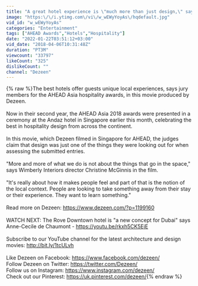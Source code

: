 ```yaml
---
title: "A great hotel experience is \"much more than just design,\" say AHEAD Asia awards judges"
image: "https:\/\/i.ytimg.com\/vi\/w_wEWyYoyAs\/hqdefault.jpg"
vid_id: "w_wEWyYoyAs"
categories: "Entertainment"
tags: ["AHEAD Awards","Hotels","Hospitality"]
date: "2022-01-22T03:51:12+03:00"
vid_date: "2018-04-06T10:31:48Z"
duration: "PT3M"
viewcount: "33797"
likeCount: "325"
dislikeCount: ""
channel: "Dezeen"
---
```

{% raw %}The best hotels offer guests unique local experiences, says jury members for the AHEAD Asia hospitality awards, in this movie produced by Dezeen.<br /><br />Now in their second year, the AHEAD Asia 2018 awards were presented in a ceremony at the Andaz hotel in Singapore earlier this month, celebrating the best in hospitality design from across the continent.<br /><br />In this movie, which Dezeen filmed in Singapore for AHEAD, the judges claim that design was just one of the things they were looking out for when assessing the submitted entries.<br /><br />&quot;More and more of what we do is not about the things that go in the space,&quot; says Wimberly Interiors director Christine McGinnis in the film.<br /><br />&quot;It's really about how it makes people feel and part of that is the notion of the local context. People are looking to take something away from their stay or their experience. They want to learn something.&quot;<br /><br />Read more on Dezeen: <a rel="nofollow" target="blank" href="https://www.dezeen.com/?p=1199160">https://www.dezeen.com/?p=1199160</a><br /><br />WATCH NEXT: The Rove Downtown hotel is &quot;a new concept for Dubai&quot; says Anne-Cecile de Chaumont - <a rel="nofollow" target="blank" href="https://youtu.be/rkxh5CK5EjE">https://youtu.be/rkxh5CK5EjE</a><br /><br />Subscribe to our YouTube channel for the latest architecture and design movies: <a rel="nofollow" target="blank" href="http://bit.ly/1tcULvh">http://bit.ly/1tcULvh</a><br /><br />Like Dezeen on Facebook: <a rel="nofollow" target="blank" href="https://www.facebook.com/dezeen/">https://www.facebook.com/dezeen/</a><br />Follow Dezeen on Twitter: <a rel="nofollow" target="blank" href="https://twitter.com/Dezeen/">https://twitter.com/Dezeen/</a><br />Follow us on Instagram: <a rel="nofollow" target="blank" href="https://www.instagram.com/dezeen/">https://www.instagram.com/dezeen/</a><br />Check out our Pinterest: <a rel="nofollow" target="blank" href="https://uk.pinterest.com/dezeen/">https://uk.pinterest.com/dezeen/</a>{% endraw %}
